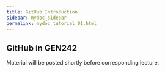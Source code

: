 ```yaml
---
title: GitHub Introduction
sidebar: mydoc_sidebar
permalink: mydoc_tutorial_01.html 
---
```


## GitHub in GEN242 

Material will be posted shortly before corresponding lecture.

